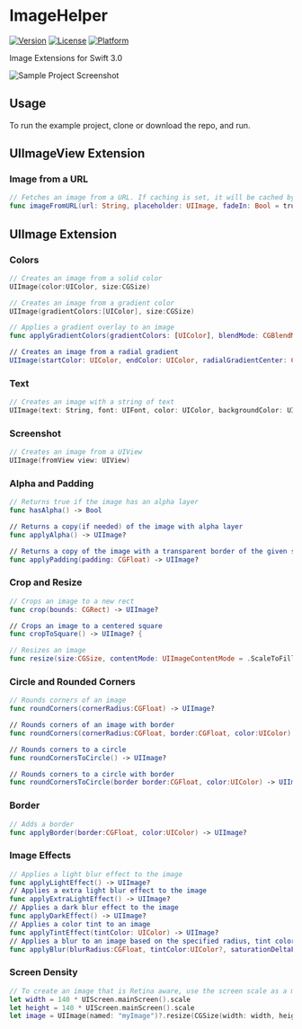 # ImageHelper

[![Version](https://img.shields.io/cocoapods/v/AFImageHelper.svg?style=flat)](http://cocoapods.org/pods/AFImageHelper)
[![License](https://img.shields.io/cocoapods/l/AFImageHelper.svg?style=flat)](http://cocoapods.org/pods/AFImageHelper)
[![Platform](https://img.shields.io/cocoapods/p/AFImageHelper.svg?style=flat)](http://cocoapods.org/pods/AFImageHelper)

Image Extensions for Swift 3.0


![Sample Project Screenshot](https://raw.githubusercontent.com/melvitax/AFImageHelper/master/Screenshot.png?raw=true "Sample Project Screenshot")

## Usage

To run the example project, clone or download the repo, and run.


## UIImageView Extension


### Image from a URL
```Swift
// Fetches an image from a URL. If caching is set, it will be cached by NSCache for future queries. The cached image is returned if available, otherise the placeholder is set. When the image is returned, the closure gets called.
func imageFromURL(url: String, placeholder: UIImage, fadeIn: Bool = true, closure: ((image: UIImage?)

```

## UIImage Extension

### Colors
```Swift
// Creates an image from a solid color
UIImage(color:UIColor, size:CGSize)

// Creates an image from a gradient color
UIImage(gradientColors:[UIColor], size:CGSize)

// Applies a gradient overlay to an image
func applyGradientColors(gradientColors: [UIColor], blendMode: CGBlendMode) -> UIImage

// Creates an image from a radial gradient
UIImage(startColor: UIColor, endColor: UIColor, radialGradientCenter: CGPoint, radius:Float, size:CGSize)

```

### Text
```Swift
// Creates an image with a string of text
UIImage(text: String, font: UIFont, color: UIColor, backgroundColor: UIColor, size:CGSize, offset: CGPoint)

```

### Screenshot
```Swift
// Creates an image from a UIView
UIImage(fromView view: UIView)

```


### Alpha and Padding
```Swift
// Returns true if the image has an alpha layer
func hasAlpha() -> Bool

// Returns a copy(if needed) of the image with alpha layer
func applyAlpha() -> UIImage?

// Returns a copy of the image with a transparent border of the given size added around its edges
func applyPadding(padding: CGFloat) -> UIImage?

```

### Crop and Resize
```Swift
// Crops an image to a new rect
func crop(bounds: CGRect) -> UIImage?

// Crops an image to a centered square
func cropToSquare() -> UIImage? {

// Resizes an image
func resize(size:CGSize, contentMode: UIImageContentMode = .ScaleToFill) -> UIImage?

```

### Circle and Rounded Corners
```Swift
// Rounds corners of an image
func roundCorners(cornerRadius:CGFloat) -> UIImage?

// Rounds corners of an image with border
func roundCorners(cornerRadius:CGFloat, border:CGFloat, color:UIColor) -> UIImage?

// Rounds corners to a circle
func roundCornersToCircle() -> UIImage?

// Rounds corners to a circle with border
func roundCornersToCircle(border border:CGFloat, color:UIColor) -> UIImage?

```

### Border
```Swift
// Adds a border
func applyBorder(border:CGFloat, color:UIColor) -> UIImage?

```

### Image Effects
```Swift
// Applies a light blur effect to the image
func applyLightEffect() -> UIImage?
// Applies a extra light blur effect to the image
func applyExtraLightEffect() -> UIImage?
// Applies a dark blur effect to the image
func applyDarkEffect() -> UIImage?
// Applies a color tint to an image
func applyTintEffect(tintColor: UIColor) -> UIImage?
// Applies a blur to an image based on the specified radius, tint color saturation and mask image
func applyBlur(blurRadius:CGFloat, tintColor:UIColor?, saturationDeltaFactor:CGFloat, maskImage:UIImage? = nil) -> UIImage?

```

### Screen Density
```Swift
// To create an image that is Retina aware, use the screen scale as a multiplier for your size. You should also use this technique for padding or borders.
let width = 140 * UIScreen.mainScreen().scale
let height = 140 * UIScreen.mainScreen().scale
let image = UIImage(named: "myImage")?.resize(CGSize(width: width, height: height))

```
